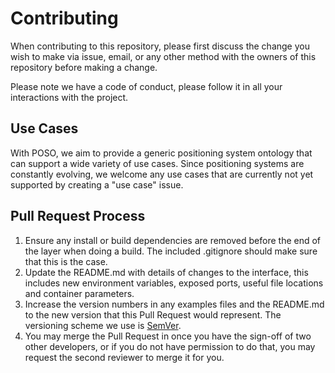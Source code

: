 # Contributing

When contributing to this repository, please first discuss the change you wish to make via issue,
email, or any other method with the owners of this repository before making a change. 

Please note we have a code of conduct, please follow it in all your interactions with the project.

## Use Cases

With POSO, we aim to provide a generic positioning system ontology that can support a wide variety of use cases.
Since positioning systems are constantly evolving, we welcome any use cases that are currently not yet supported by
creating a "use case" issue.

## Pull Request Process

1. Ensure any install or build dependencies are removed before the end of the layer when doing a 
   build. The included .gitignore should make sure that this is the case.
2. Update the README.md with details of changes to the interface, this includes new environment 
   variables, exposed ports, useful file locations and container parameters.
3. Increase the version numbers in any examples files and the README.md to the new version that this
   Pull Request would represent. The versioning scheme we use is [SemVer](http://semver.org/).
4. You may merge the Pull Request in once you have the sign-off of two other developers, or if you 
   do not have permission to do that, you may request the second reviewer to merge it for you.

